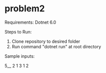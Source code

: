 # problem2

Requirements: 
Dotnet 6.0

Steps to Run: 
1) Clone repository to desired folder
2) Run command "dotnet run" at root directory

Sample inputs:

5__
2 1 3 1 2
